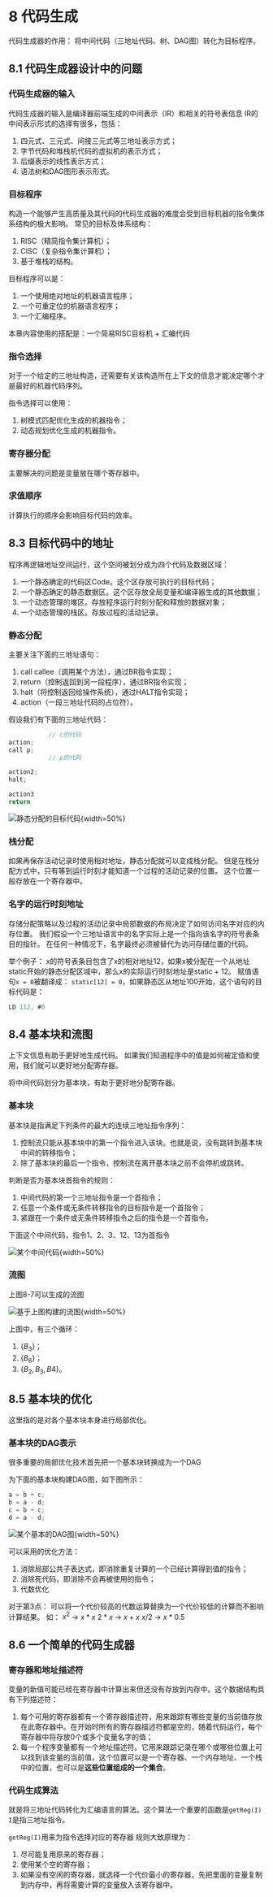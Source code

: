 # 8 代码生成

代码生成器的作用：
将中间代码（三地址代码、树、DAG图）转化为目标程序。

## 8.1 代码生成器设计中的问题

### 代码生成器的输入
代码生成器的输入是编译器前端生成的中间表示（IR）和相关的符号表信息
IR的中间表示形式的选择有很多，包括：
1. 四元式、三元式、间接三元式等三地址表示方式；
2. 字节代码和堆栈机代码的虚拟机的表示方式；
3. 后缀表示的线性表示方式；
4. 语法树和DAG图形表示形式。

### 目标程序
构造一个能够产生高质量及其代码的代码生成器的难度会受到目标机器的指令集体系结构的极大影响。
常见的目标及体系结构：
1. RISC（精简指令集计算机）；
2. CISC（复杂指令集计算机）；
3. 基于堆栈的结构。

目标程序可以是：
1. 一个使用绝对地址的机器语言程序；
2. 一个可重定位的机器语言程序；
3. 一个汇编程序。

本章内容使用的搭配是：一个简易RISC目标机 + 汇编代码

### 指令选择
对于一个给定的三地址构造，还需要有关该构造所在上下文的信息才能决定哪个才是最好的机器代码序列。

指令选择可以使用：
1. 树模式匹配优化生成的机器指令；
2. 动态规划优化生成的机器指令。

### 寄存器分配
主要解决的问题是变量放在哪个寄存器中。

### 求值顺序
计算执行的顺序会影响目标代码的效率。

## 8.3 目标代码中的地址
程序再逻辑地址空间运行，这个空间被划分成为四个代码及数据区域：
1. 一个静态确定的代码区Code。这个区存放可执行的目标代码；
2. 一个静态确定的静态数据区。这个区存放全局变量和编译器生成的其他数据；
3. 一个动态管理的堆区。存放程序运行时刻分配和释放的数据对象；
4. 一个动态管理的栈区。存放过程的活动记录。

### 静态分配

主要关注下面的三地址语句：
1. call callee（调用某个方法），通过BR指令实现；
2. return（控制返回到另一段程序），通过BR指令实现；
3. halt（将控制返回给操作系统），通过HALT指令实现；
4. action（一段三地址代码的占位符）。

假设我们有下面的三地址代码：
```C
           // c的代码    
action;
call p;
           // p的代码

action2;
halt;

action3
return
```

![静态分配的目标代码](./images/Pasted%20image%2020230226221211.png){width=50%}

### 栈分配
如果再保存活动记录时使用相对地址，静态分配就可以变成栈分配。
但是在栈分配方式中，只有等到运行时刻才能知道一个过程的活动记录的位置。
这个位置一般存放在一个寄存器中。


### 名字的运行时刻地址
存储分配策略以及过程的活动记录中局部数据的布局决定了如何访问名字对应的内存位置。
我们假设一个三地址语言中的名字实际上是一个指向该名字的符号表条目的指针。
在任何一种情况下，名字最终必须被替代为访问存储位置的代码。

举个例子：
x的符号表条目包含了x的相对地址12，如果x被分配在一个从地址static开始的静态分配区域中，那么x的实际运行时刻地址是static + 12。
赋值语句`x = 0`被翻译成：
`static[12] = 0`，如果静态区从地址100开始，这个语句的目标代码是：

```C
LD 112, #0
```

## 8.4 基本块和流图

上下文信息有助于更好地生成代码。
如果我们知道程序中的值是如何被定值和使用，我们就可以更好地分配寄存器。

将中间代码划分为基本块，有助于更好地分配寄存器。

### 基本块
基本块是指满足下列条件的最大的连续三地址指令序列：
1. 控制流只能从基本块中的第一个指令进入该块。也就是说，没有跳转到基本块中间的转移指令；
2. 除了基本块的最后一个指令，控制流在离开基本块之前不会停机或跳转。

判断是否为基本块首指令的规则：
1. 中间代码的第一个三地址指令是一个首指令；
2. 任意一个条件或无条件转移指令的目标指令是一个首指令；
3. 紧跟在一个条件或无条件转移指令之后的指令是一个首指令。

下面这个中间代码，指令1、2、3、12、13为首指令

![某个中间代码](./images/Pasted%20image%2020230226223551.png){width=50%}

### 流图

上图8-7可以生成的流图

![基于上图构建的流图](./images/Pasted%20image%2020230226223457.png){width=50%}

上图中，有三个循环：
1. {$B_3$}；
2. {$B_6$}；
3. {$B_2, B_3, B4$}。

## 8.5 基本块的优化

这里指的是对各个基本块本身进行局部优化。

### 基本块的DAG表示
很多重要的局部优化技术首先把一个基本块转换成为一个DAG

为下面的基本块构建DAG图，如下图所示：
```Python
a = b + c;
b = a - d;
c = b + c;
d = a - d;
```

![某个基本的DAG图](./images/Pasted%20image%2020230226224057.png){width=50%}

可以采用的优化方法：
1. 消除局部公共子表达式，即消除重复计算的一个已经计算得到值的指令；
2. 消除死代码，即消除不会再被使用的指令；
3. 代数优化

对于第3点：
可以将一个代价较高的代数运算替换为一个代价较低的计算而不影响计算结果。
如：
$x^2$  -> $x * x$
$2 * x$ -> $x + x$
$x / 2$ -> $x * 0.5$

## 8.6 一个简单的代码生成器

### 寄存器和地址描述符

变量的新值可能已经在寄存器中计算出来但还没有存放到内存中。这个数据结构具有下列描述符：
1. 每个可用的寄存器都有一个寄存器描述符，用来跟踪有哪些变量的当前值存放在此寄存器中。在开始时所有的寄存器描述符都是空的，随着代码运行，每个寄存器中将存放0个或多个变量名字的值；
2. 每一个程序变量都有一个地址描述符。它用来跟踪记录在哪个或哪些位置上可以找到该变量的当前值，这个位置可以是一个寄存器、一个内存地址、一个栈中的位置，也可以是**这些位置组成的一个集合**。

### 代码生成算法

就是将三地址代码转化为汇编语言的算法。这个算法一个重要的函数是`getReg(I)`
`I`是指三地址指令。

`getReg(I)`用来为指令选择对应的寄存器
规则大致原理为：
1. 尽可能复用原来的寄存器；
2. 使用某个空的寄存器；
3. 如果没有空闲的寄存器，就选择一个代价最小的寄存器，先把里面的变量复制到内存中，再将需要计算的变量放入该寄存器中。



